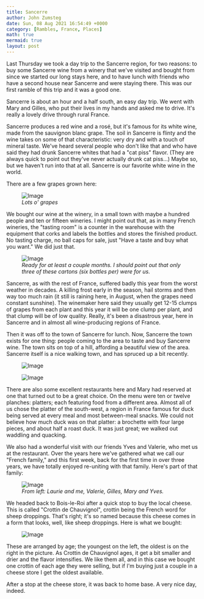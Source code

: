 ```yaml
---
title: Sancerre
author: John Zumsteg
date: Sun, 08 Aug 2021 16:54:49 +0000
category: [Rambles, France, Places]
math: true
mermaid: true
layout: post
---
```

Last Thursday we took a day trip to the Sancerre region, for two reasons: to buy some Sancerre wine from a winery that we've visited and bought from since we started our long stays here, and to have lunch with friends who have a second house near Sancerre and were staying there. This was our first ramble of this trip and it was a good one.

Sancerre is about an hour and a half south, an easy day trip. We went with Mary and Gilles, who put their lives in my hands and asked me to drive. It's really a lovely drive through rural France.

Sancerre produces a red wine and a rosé, but it's famous for its white wine, made from the sauvignon blanc grape. The soil in Sancerre is flinty and the wine takes on some of that characteristic: very dry and with a touch of mineral taste. We've heard several people who don't like that and who have said they had drunk Sancerre whites that had a "cat piss" flavor. (They are always quick to point out they've never actually drunk cat piss...) Maybe so, but we haven't run into that at all. Sancerre is our favorite white wine in the world.

There are a few grapes grown here:

<figure>
	<img src="{{"/assets/images/2021/08/DSC00116.jpg" | prepend: site.baseurl | prepend: site.url }}" alt="Image" />
	<figcaption><em>Lots o' grapes</em></figcaption>
</figure>



We bought our wine at the winery, in a small town with maybe a hundred people and ten or fifteen wineries. I might point out that, as in many French wineries, the "tasting room" is a counter in the warehouse with the equipment that corks and labels the bottles and stores the finished product. No tasting charge, no ball caps for sale, just "Have a taste and buy what you want." We did just that.

<figure>
	<img src="{{"/assets/images/2021/08/IMG_4377.jpg" | prepend: site.baseurl | prepend: site.url }}" alt="Image" />
	<figcaption><em>Ready for at least a couple months. I should point out that only three of these cartons (six bottles per) were for us.</em></figcaption>
</figure>



Sancerre, as with the rest of France, suffered badly this year from the worst weather in decades. A killing frost early in the season, hail storms and then way too much rain (it still is raining here, in August, when the grapes need constant sunshine). The winemaker here said they usually get 12-15 clumps of grapes from each plant and this year it will be one clump per plant, and that clump will be of low quality. Really, it's been a disastrous year, here in Sancerre and in almost all wine-producing regions of France.

Then it was off to the town of Sancerre for lunch. Now, Sancerre the town exists for one thing: people coming to the area to taste and buy Sancerre wine. The town sits on top of a hill, affording a beautiful view of the area. Sancerre itself is a nice walking town, and has spruced up a bit recently.

<figure>
	<img src="{{"/assets/images/2021/08/DSC00122.jpg" | prepend: site.baseurl | prepend: site.url }}" alt="Image" />
	<figcaption></figcaption>
</figure>

<figure>
	<img src="{{"/assets/images/2021/08/DSC00130.jpg" | prepend: site.baseurl | prepend: site.url }}" alt="Image" />
	<figcaption></figcaption>
</figure>



There are also some excellent restaurants here and Mary had reserved at one that turned out to be a great choice. On the menu were ten or twelve planches: platters; each featuring food from a different area. Almost all of us chose the platter of the south-west, a region in France famous for duck being served at every meal and most between-meal snacks. We could not believe how much duck was on that platter: a brochette with four large pieces, and about half a roast duck. It was just great; we walked out waddling and quacking.

We also had a wonderful visit with our friends Yves and Valerie, who met us at the restaurant. Over the years here we've gathered what we call our "French family," and this first week, back for the first time in over three years, we have totally enjoyed re-uniting with that family. Here's part of that family:

<figure>
	<img src="{{"/assets/images/2021/08/PHOTO-2021-08-07-10-47-28.jpg" | prepend: site.baseurl | prepend: site.url }}" alt="Image" />
	<figcaption><em>From left: Laurie and me, Valerie, Gilles, Mary and Yves.</em></figcaption>
</figure>



We headed back to Bois-le-Roi after a quick stop to buy the local cheese. This is called "Crottin de Chauvignol", crottin being the French word for sheep droppings. That's right; it's so named because this cheese comes in a form that looks, well, like sheep droppings. Here is what we bought:

<figure>
	<img src="{{"/assets/images/2021/08/DSC00134.jpg" | prepend: site.baseurl | prepend: site.url }}" alt="Image" />
	<figcaption></figcaption>
</figure>



These are arranged by age; the youngest on the left, the oldest is on the right in the picture. As Crottin de Chauvignol ages, it get a bit smaller and drier and the flavor intensifies. We like them all, and in this case we bought one crottin of each age they were selling, but if I'm buying just a couple in a cheese store I get the oldest available.

After a stop at the cheese store, it was back to home base. A very nice day, indeed.
